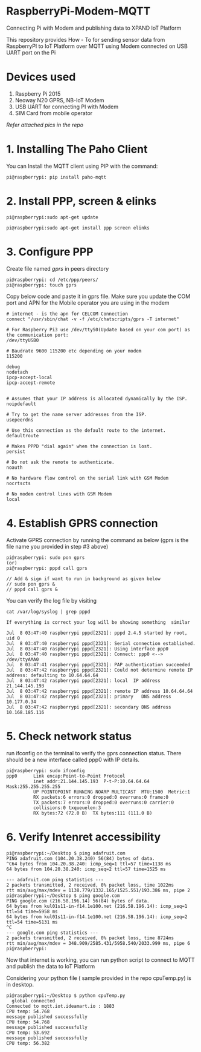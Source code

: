 # RaspberryPi-Modem-MQTT
Connecting Pi with Modem and publishing data to XPAND IoT Platform 

This repository provides How - To for sending sensor data from RaspberryPI to IoT Platform over MQTT using Modem connected on USB UART port on the Pi

# Devices used
1. Raspberry Pi 2015
2. Neoway N20 GPRS, NB-IoT Modem
3. USB UART for connecting PI with Modem
4. SIM Card from mobile operator

*Refer attached pics in the repo*

# 1. Installing The Paho Client

You can Install the MQTT client using PIP with the command:

``` 
pi@raspberrypi: pip install paho-mqtt
```
# 2. Install PPP, screen & elinks

``` 
pi@raspberrypi:sudo apt-get update

pi@raspberrypi:sudo apt-get install ppp screen elinks
```
# 3. Configure PPP

Create file named *gprs* in peers directory

``` 
pi@raspberrypi: cd /etc/ppp/peers/
pi@raspberrypi: touch gprs

```
Copy below code and paste it in gprs file. Make sure you update the COM port and APN for the Mobile operator you are using in the modem
```
# internet - is the apn for CELCOM Connection
connect "/usr/sbin/chat -v -f /etc/chatscripts/gprs -T internet"
 
# For Raspberry Pi3 use /dev/ttyS0(Update based on your com port) as the communication port:
/dev/ttyUSB0
 
# Baudrate 9600 115200 etc depending on your modem
115200

debug
nodetach
ipcp-accept-local
ipcp-accept-remote

 
# Assumes that your IP address is allocated dynamically by the ISP.
noipdefault
 
# Try to get the name server addresses from the ISP.
usepeerdns
 
# Use this connection as the default route to the internet.
defaultroute
 
# Makes PPPD "dial again" when the connection is lost.
persist
 
# Do not ask the remote to authenticate.
noauth
 
# No hardware flow control on the serial link with GSM Modem
nocrtscts
 
# No modem control lines with GSM Modem
local

```
# 4. Establish GPRS connection

Activate GPRS connection by running the command as below (gprs is the file name you provided in step #3 above)

```
pi@raspberrypi: sudo pon gprs 
(or) 
pi@raspberrypi: pppd call gprs

// Add & sign if want to run in background as given below
// sudo pon gprs & 
// pppd call gprs &

```

You can verify the log file by visiting 

```
cat /var/log/syslog | grep pppd 

If everything is correct your log will be showing something  similar

Jul  8 03:47:40 raspberrypi pppd[2321]: pppd 2.4.5 started by root, uid 0
Jul  8 03:47:40 raspberrypi pppd[2321]: Serial connection established.
Jul  8 03:47:40 raspberrypi pppd[2321]: Using interface ppp0
Jul  8 03:47:40 raspberrypi pppd[2321]: Connect: ppp0 <--> /dev/ttyAMA0
Jul  8 03:47:41 raspberrypi pppd[2321]: PAP authentication succeeded
Jul  8 03:47:42 raspberrypi pppd[2321]: Could not determine remote IP address: defaulting to 10.64.64.64
Jul  8 03:47:42 raspberrypi pppd[2321]: local  IP address 21.144.145.193
Jul  8 03:47:42 raspberrypi pppd[2321]: remote IP address 10.64.64.64
Jul  8 03:47:42 raspberrypi pppd[2321]: primary   DNS address 10.177.0.34
Jul  8 03:47:42 raspberrypi pppd[2321]: secondary DNS address 10.168.185.116
```
# 5. Check network status 
run ifconfig on the terminal to verify the gprs connection status. There should be a new interface called ppp0 with IP details. 
```
pi@raspberrypi: sudo ifconfig
ppp0      Link encap:Point-to-Point Protocol  
          inet addr:21.144.145.193  P-t-P:10.64.64.64  Mask:255.255.255.255
          UP POINTOPOINT RUNNING NOARP MULTICAST  MTU:1500  Metric:1
          RX packets:6 errors:0 dropped:0 overruns:0 frame:0
          TX packets:7 errors:0 dropped:0 overruns:0 carrier:0
          collisions:0 txqueuelen:3 
          RX bytes:72 (72.0 B)  TX bytes:111 (111.0 B)
```
# 6. Verify Intenret accessibility

```
pi@raspberrypi:~/Desktop $ ping adafruit.com
PING adafruit.com (104.20.38.240) 56(84) bytes of data.
^C64 bytes from 104.20.38.240: icmp_seq=1 ttl=57 time=1138 ms
64 bytes from 104.20.38.240: icmp_seq=2 ttl=57 time=1525 ms

--- adafruit.com ping statistics ---
2 packets transmitted, 2 received, 0% packet loss, time 1022ms
rtt min/avg/max/mdev = 1138.779/1332.165/1525.551/193.386 ms, pipe 2
pi@raspberrypi:~/Desktop $ ping google.com
PING google.com (216.58.196.14) 56(84) bytes of data.
64 bytes from kul01s11-in-f14.1e100.net (216.58.196.14): icmp_seq=1 ttl=54 time=5958 ms
64 bytes from kul01s11-in-f14.1e100.net (216.58.196.14): icmp_seq=2 ttl=54 time=5131 ms
^C
--- google.com ping statistics ---
2 packets transmitted, 2 received, 0% packet loss, time 8724ms
rtt min/avg/max/mdev = 348.909/2585.431/5958.540/2033.999 ms, pipe 6
pi@raspberrypi:
```

Now that internet is working, you can run python script to connect to MQTT and publish the data to IoT Platform

Considering your python file ( sample provided in the repo cpuTemp.py) is in desktop.

```
pi@raspberrypi:~/Desktop $ python cpuTemp.py 
  global connected
Connected to mqtt.iot.ideamart.io : 1883
CPU temp: 54.768
message published successfully
CPU temp: 54.768
message published successfully
CPU temp: 53.692
message published successfully
CPU temp: 56.382
```

